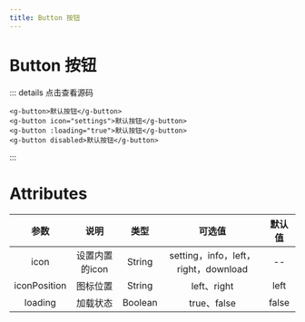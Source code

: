 ```yaml
---
title: Button 按钮
---
```

# Button 按钮

<button-demos></button-demos>

::: details 点击查看源码
```vue
<g-button>默认按钮</g-button>
<g-button icon="settings">默认按钮</g-button>
<g-button :loading="true">默认按钮</g-button>
<g-button disabled>默认按钮</g-button>
```
:::

# Attributes
|参数| 说明 |  类型  | 可选值 | 默认值 |
| :-------------: |:-------------:| :-----:|:-----:|:-----:|
| icon | 设置内置的icon |    String | setting，info，left，right，download| -- 
|iconPosition|图标位置|String|left、right|left
| loading      | 加载状态      |  Boolean |true、false| false
